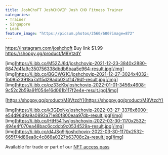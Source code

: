 ```yaml
---
title: JoshChoFT JoshCHOVIP Josh CHO Fitness Trainer
categories:
- Trainer
- Singapore
- Leak
feature_image: "https://picsum.photos/2560/600?image=872"
---
```


https://instagram.com/joshchoft
Buy link $1.99 https://shoppy.gg/product/M8VtzdY

[img]https://i.ibb.co/M52ZJ6d/joshchovip-2021-12-23-3840x2880-6847d4fa9c350756338dbdb6baa5e964-result.jpg[/img]
[img]https://i.ibb.co/BGCWG1C/joshchovip-2021-12-27-3024x4032-1b08523918a7a115d29adb02cf1479df-result.jpg[/img]
[img]https://i.ibb.co/pz33cKb/joshchovip-2022-01-01-3456x4608-9c52c2b59a91f054e16d061b117f2e4e-result.jpg[/img]

[https://shoppy.gg/product/M8VtzdY](https://shoppy.gg/product/M8VtzdY)

<!-- more -->

[img]https://i.ibb.co/k3GDxNx/joshchovip-2022-03-27-3376x6000-e54d96d9a9a0892a71e80f800eaa97db-result.jpg[/img]
[img]https://i.ibb.co/HtH54Tw/joshchovip-2022-03-30-1170x2532-494e4f070ea48bac6ccdcb9c0534529a-result.jpg[/img]
[img]https://i.ibb.co/d4JSg9j/joshchovip-2022-03-30-1170x2532-665f74d86ea8c4c866a0327b63708c2a-result.jpg[/img]

Available for trade or part of our [NFT access pass](https://opensea.io/collection/thevinylshacktastycollection?search%5BsortAscending%5D=true&search%5BsortBy%5D=PRICE&search%5Btoggles%5D%5B0%5D=BUY_NOW)

